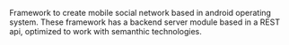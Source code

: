 Framework to create mobile social network based in android operating system.
These framework has a backend server module based in a REST api, optimized to work with semanthic technologies.
